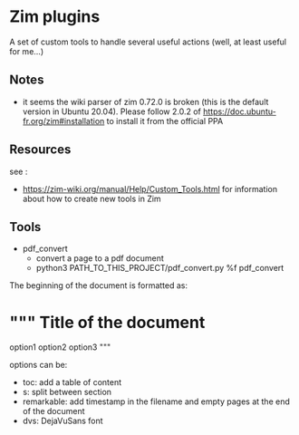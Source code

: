 # Zim plugins

A set of custom tools to handle several useful actions (well, at least useful for me...)


## Notes
  - it seems the wiki parser of zim 0.72.0 is broken (this is the default version in Ubuntu 20.04). Please follow 2.0.2 of https://doc.ubuntu-fr.org/zim#installation
  to install it from the official PPA 
  

## Resources
see : 
  - https://zim-wiki.org/manual/Help/Custom_Tools.html for information about how to create new tools in Zim
  
## Tools
- pdf_convert
  - convert a page to a pdf document
  - python3 PATH_TO_THIS_PROJECT/pdf_convert.py %f pdf_convert


The beginning of the document is formatted as:

"""
Title of the document
==================
option1
option2
option3
"""

options can be:
- toc: add a table of content
- s: split between section
- remarkable: add timestamp in the filename and empty pages at the end of the document
- dvs: DejaVuSans font
